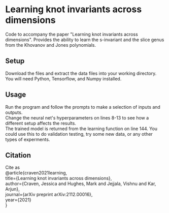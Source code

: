 # Learning knot invariants across dimensions
Code to accompany the paper "Learning knot invariants across dimensions". Provides the ability to learn the s-invariant and the slice genus from the Khovanov and Jones polynomials. 

## Setup
Download the files and extract the data files into your working directory. <br>
You will need Python, Tensorflow, and Numpy installed. <br>

## Usage
Run the program and follow the prompts to make a selection of inputs and outputs. <br>
Change the neural net's hyperparameters on lines 8-13 to see how a different setup affects the results. <br>
The trained model is returned from the learning function on line 144. You could use this to do validation testing, try some new data, or any other types of experments.

## Citation
Cite as <br>
@article{craven2021learning, <br>
  title={Learning knot invariants across dimensions}, <br>
  author={Craven, Jessica and Hughes, Mark and Jejjala, Vishnu and Kar, Arjun}, <br>
  journal={arXiv preprint arXiv:2112.00016}, <br>
  year={2021} <br>
}
